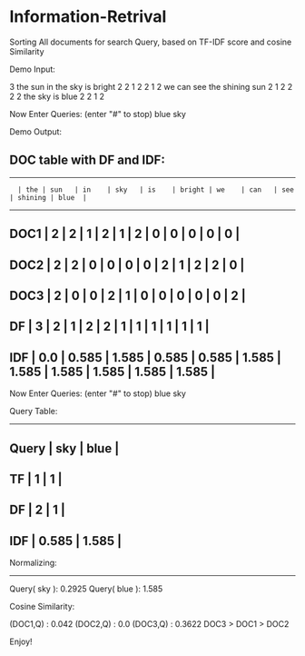 # Information-Retrival
Sorting All documents for search Query, based on TF-IDF score and cosine Similarity

Demo Input:


3
the sun in the sky is bright
2 2 1 2 2 1 2
we can see the shining sun
2 1 2 2 2 2
the sky is blue
2 2 1 2

Now Enter Queries: (enter "#" to stop)
blue sky

Demo Output:

DOC table with DF and IDF:
--------------------------

------------------------------------------------------------------------------------------------
      | the | sun   | in    | sky   | is    | bright | we    | can   | see   | shining | blue  |
------------------------------------------------------------------------------------------------
 DOC1 | 2   | 2     | 1     | 2     | 1     | 2      | 0     | 0     | 0     | 0       | 0     |
------------------------------------------------------------------------------------------------
 DOC2 | 2   | 2     | 0     | 0     | 0     | 0      | 2     | 1     | 2     | 2       | 0     |
------------------------------------------------------------------------------------------------
 DOC3 | 2   | 0     | 0     | 2     | 1     | 0      | 0     | 0     | 0     | 0       | 2     |
------------------------------------------------------------------------------------------------
 DF   | 3   | 2     | 1     | 2     | 2     | 1      | 1     | 1     | 1     | 1       | 1     |
------------------------------------------------------------------------------------------------
 IDF  | 0.0 | 0.585 | 1.585 | 0.585 | 0.585 | 1.585  | 1.585 | 1.585 | 1.585 | 1.585   | 1.585 |
------------------------------------------------------------------------------------------------

Now Enter Queries: (enter "#" to stop)
blue sky

Query Table:

------------------------
 Query | sky   | blue  |
------------------------
 TF    | 1     | 1     |
------------------------
 DF    | 2     | 1     |
------------------------
 IDF   | 0.585 | 1.585 |
------------------------

Normalizing:

------------

Query( sky ): 0.2925
Query( blue ): 1.585


Cosine Similarity:

(DOC1,Q) : 0.042
(DOC2,Q) : 0.0
(DOC3,Q) : 0.3622
DOC3 > DOC1 > DOC2

Enjoy!
